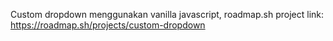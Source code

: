 Custom dropdown menggunakan vanilla javascript, roadmap.sh project link: https://roadmap.sh/projects/custom-dropdown
